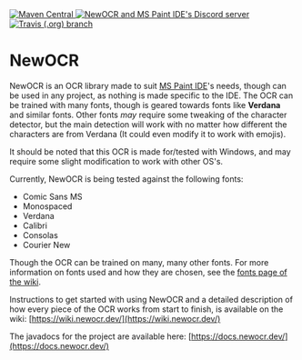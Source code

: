 <div>
    <a href="https://search.maven.org/artifact/com.uddernetworks.newocr/NewOCR/">
    	<img alt="Maven Central" src="https://maven-badges.herokuapp.com/maven-central/com.uddernetworks.newocr/NewOCR/badge.svg">
    </a>
    <a href="https://discord.gg/RXmPkPJ">
            <img src="https://img.shields.io/discord/528423806453415972.svg?logo=discord"
                alt="NewOCR and MS Paint IDE's Discord server">
    </a>
    <a href="https://travis-ci.org/MSPaintIDE/NewOCR/">
        <img alt="Travis (.org) branch" src="https://img.shields.io/travis/MSPaintIDE/NewOCR/dev.svg">
    </a>
</div>

# NewOCR
NewOCR is an OCR library made to suit [MS Paint IDE](https://github.com/MSPaintIDE/MSPaintIDE)'s needs, though can be used in any project, as nothing is made specific to the IDE. The OCR can be trained with many fonts, though is geared towards fonts like **Verdana** and similar fonts. Other fonts _may_ require some tweaking of the character detector, but the main detection will work with no matter how different the characters are from Verdana (It could even modify it to work with emojis).

It should be noted that this OCR is made for/tested with Windows, and may require some slight modification to work with other OS's.

Currently, NewOCR is being tested against the following fonts:

- Comic Sans MS
- Monospaced
- Verdana
- Calibri
- Consolas
- Courier New

Though the OCR can be trained on many, many other fonts. For more information on fonts used and how they are chosen, see the [fonts page of the wiki](https://wiki.newocr.dev/fonts).

Instructions to get started with using NewOCR and a detailed description of how every piece of the OCR works from start to finish, is available on the wiki: [https://wiki.newocr.dev/](https://wiki.newocr.dev/)

The javadocs for the project are available here: [https://docs.newocr.dev/](https://docs.newocr.dev/)